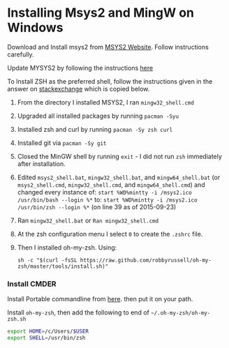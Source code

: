 # Installing Msys2 and MingW on Windows

Download and Install msys2 from [MSYS2 Website](http://www.msys2.org/). Follow instructions carefully.

Update MYSYS2 by following the instructions [here](https://github.com/msys2/msys2/wiki/MSYS2-installation)

To Install ZSH as the preferred shell, follow the instructions given in the answer on [stackexchange](https://superuser.com/questions/961699/change-default-shell-on-msys2) which is copied below.

1. From the directory I installed MSYS2, I ran `mingw32_shell.cmd`
2. Upgraded all installed packages by running `pacman -Syu`
3. Installed zsh and curl by running `pacman -Sy zsh curl`
4. Installed git via `pacman -Sy git`
5. Closed the MinGW shell by running `exit` - I did not run `zsh` immediately after installation.
6. Edited `msys2_shell.bat`, `mingw32_shell.bat`, and `mingw64_shell.bat` (or `msys2_shell.cmd`, `mingw32_shell.cmd`, and `mingw64_shell.cmd`) and changed every instance of: `start %WD%mintty -i /msys2.ico /usr/bin/bash --login %*` to: `start %WD%mintty -i /msys2.ico /usr/bin/zsh --login %*` (on line 39 as of 2015-09-23)
7. Ran `mingw32_shell.bat` or `Ran mingw32_shell.cmd`
8. At the zsh configuration menu I select `0` to create the `.zshrc` file.
9. Then I installed oh-my-zsh. Using:

    `sh -c "$(curl -fsSL https://raw.github.com/robbyrussell/oh-my-zsh/master/tools/install.sh)"`


### Install CMDER

Install Portable commandline from [here](http://cmder.net/). then put it on your path. 

Install `oh-my-zsh`, then add the following to end of `~/.oh-my-zsh/oh-my-zsh.sh`

```sh
export HOME=/c/Users/$USER
export SHELL=/usr/bin/zsh
```